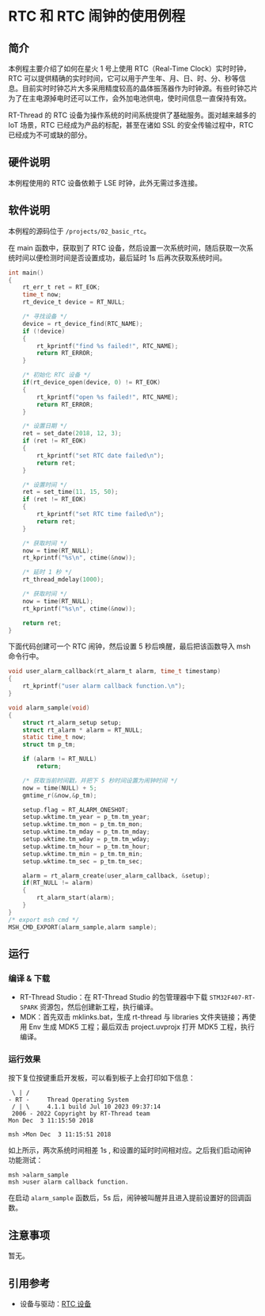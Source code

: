 # RTC 和 RTC 闹钟的使用例程

## 简介

本例程主要介绍了如何在星火 1 号上使用 RTC（Real-Time Clock）实时时钟，RTC 可以提供精确的实时时间，它可以用于产生年、月、日、时、分、秒等信息。目前实时时钟芯片大多采用精度较高的晶体振荡器作为时钟源。有些时钟芯片为了在主电源掉电时还可以工作，会外加电池供电，使时间信息一直保持有效。

RT-Thread 的 RTC 设备为操作系统的时间系统提供了基础服务。面对越来越多的 IoT 场景，RTC 已经成为产品的标配，甚至在诸如 SSL 的安全传输过程中，RTC 已经成为不可或缺的部分。

## 硬件说明

本例程使用的 RTC 设备依赖于 LSE 时钟，此外无需过多连接。

## 软件说明

本例程的源码位于 `/projects/02_basic_rtc`。

在 main 函数中，获取到了 RTC 设备，然后设置一次系统时间，随后获取一次系统时间以便检测时间是否设置成功，最后延时 1s 后再次获取系统时间。

```c
int main()
{
    rt_err_t ret = RT_EOK;
    time_t now;
    rt_device_t device = RT_NULL;

    /* 寻找设备 */
    device = rt_device_find(RTC_NAME);
    if (!device)
    {
        rt_kprintf("find %s failed!", RTC_NAME);
        return RT_ERROR;
    }

    /* 初始化 RTC 设备 */
    if(rt_device_open(device, 0) != RT_EOK)
    {
        rt_kprintf("open %s failed!", RTC_NAME);
        return RT_ERROR;
    }

    /* 设置日期 */
    ret = set_date(2018, 12, 3);
    if (ret != RT_EOK)
    {
        rt_kprintf("set RTC date failed\n");
        return ret;
    }

    /* 设置时间 */
    ret = set_time(11, 15, 50);
    if (ret != RT_EOK)
    {
        rt_kprintf("set RTC time failed\n");
        return ret;
    }

    /* 获取时间 */
    now = time(RT_NULL);
    rt_kprintf("%s\n", ctime(&now));

    /* 延时 1 秒 */
    rt_thread_mdelay(1000);

    /* 获取时间 */
    now = time(RT_NULL);
    rt_kprintf("%s\n", ctime(&now));

    return ret;
}
```

下面代码创建可一个 RTC 闹钟，然后设置 5 秒后唤醒，最后把该函数导入 msh 命令行中。

```c
void user_alarm_callback(rt_alarm_t alarm, time_t timestamp)
{
    rt_kprintf("user alarm callback function.\n");
}

void alarm_sample(void)
{  
    struct rt_alarm_setup setup;
    struct rt_alarm * alarm = RT_NULL;
    static time_t now;
    struct tm p_tm;

    if (alarm != RT_NULL)
        return;

    /* 获取当前时间戳，并把下 5 秒时间设置为闹钟时间 */
    now = time(NULL) + 5;
    gmtime_r(&now,&p_tm);

    setup.flag = RT_ALARM_ONESHOT;            
    setup.wktime.tm_year = p_tm.tm_year;
    setup.wktime.tm_mon = p_tm.tm_mon;
    setup.wktime.tm_mday = p_tm.tm_mday;
    setup.wktime.tm_wday = p_tm.tm_wday;
    setup.wktime.tm_hour = p_tm.tm_hour;
    setup.wktime.tm_min = p_tm.tm_min;
    setup.wktime.tm_sec = p_tm.tm_sec;   

    alarm = rt_alarm_create(user_alarm_callback, &setup);    
    if(RT_NULL != alarm)
    {
        rt_alarm_start(alarm);
    }
}
/* export msh cmd */
MSH_CMD_EXPORT(alarm_sample,alarm sample);
```

##  运行

### 编译 & 下载

- RT-Thread Studio：在 RT-Thread Studio 的包管理器中下载 `STM32F407-RT-SPARK` 资源包，然后创建新工程，执行编译。
- MDK：首先双击 mklinks.bat，生成 rt-thread 与 libraries 文件夹链接；再使用 Env 生成 MDK5 工程；最后双击 project.uvprojx 打开 MDK5 工程，执行编译。

### 运行效果

按下复位按键重启开发板，可以看到板子上会打印如下信息：
```sheel
 \ | /
- RT -     Thread Operating System
 / | \     4.1.1 build Jul 10 2023 09:37:14
 2006 - 2022 Copyright by RT-Thread team
Mon Dec  3 11:15:50 2018

msh >Mon Dec  3 11:15:51 2018
```

如上所示，两次系统时间相差 1s , 和设置的延时时间相对应。之后我们启动闹钟功能测试：
```sheel
msh >alarm_sample
msh >user alarm callback function.
```
在启动 `alarm_sample` 函数后，5s 后，闹钟被叫醒并且进入提前设置好的回调函数。

## 注意事项

暂无。

## 引用参考

- 设备与驱动：[RTC 设备](https://www.rt-thread.org/document/site/#/rt-thread-version/rt-thread-standard/programming-manual/device/rtc/rtc)
